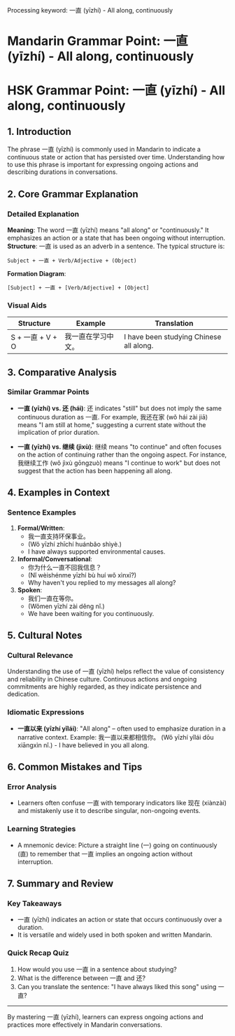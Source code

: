 Processing keyword: 一直 (yīzhí) - All along, continuously
# Mandarin Grammar Point: 一直 (yīzhí) - All along, continuously
# HSK Grammar Point: 一直 (yīzhí) - All along, continuously
## 1. Introduction
The phrase 一直 (yīzhí) is commonly used in Mandarin to indicate a continuous state or action that has persisted over time. Understanding how to use this phrase is important for expressing ongoing actions and describing durations in conversations.
## 2. Core Grammar Explanation
### Detailed Explanation
**Meaning**: The word 一直 (yīzhí) means "all along" or "continuously." It emphasizes an action or a state that has been ongoing without interruption.
**Structure**: 一直 is used as an adverb in a sentence. The typical structure is:
```
Subject + 一直 + Verb/Adjective + (Object)
```
**Formation Diagram**: 
```
[Subject] + 一直 + [Verb/Adjective] + [Object]
```
### Visual Aids
| Structure | Example              | Translation                   |
|-----------|----------------------|-------------------------------|
| S + 一直 + V + O | 我一直在学习中文。 | I have been studying Chinese all along. |
## 3. Comparative Analysis
### Similar Grammar Points
- **一直 (yīzhí) vs. 还 (hái)**: 还 indicates "still" but does not imply the same continuous duration as 一直. For example, 我还在家 (wǒ hái zài jiā) means "I am still at home," suggesting a current state without the implication of prior duration.
  
- **一直 (yīzhí) vs. 继续 (jìxù)**: 继续 means "to continue" and often focuses on the action of continuing rather than the ongoing aspect. For instance, 我继续工作 (wǒ jìxù gōngzuò) means "I continue to work" but does not suggest that the action has been happening all along.
## 4. Examples in Context
### Sentence Examples
1. **Formal/Written**: 
   - 我一直支持环保事业。
   - (Wǒ yīzhí zhīchí huánbǎo shìyè.)
   - I have always supported environmental causes.
2. **Informal/Conversational**: 
   - 你为什么一直不回我信息？
   - (Nǐ wèishénme yīzhí bù huí wǒ xìnxī?)
   - Why haven't you replied to my messages all along?
3. **Spoken**: 
   - 我们一直在等你。
   - (Wǒmen yīzhí zài děng nǐ.)
   - We have been waiting for you continuously.
## 5. Cultural Notes
### Cultural Relevance
Understanding the use of 一直 (yīzhí) helps reflect the value of consistency and reliability in Chinese culture. Continuous actions and ongoing commitments are highly regarded, as they indicate persistence and dedication.
### Idiomatic Expressions
- **一直以来 (yīzhí yǐlái)**: "All along" – often used to emphasize duration in a narrative context. Example: 我一直以来都相信你。 (Wǒ yīzhí yǐlái dōu xiāngxìn nǐ.) - I have believed in you all along.
## 6. Common Mistakes and Tips
### Error Analysis
- Learners often confuse 一直 with temporary indicators like 现在 (xiànzài) and mistakenly use it to describe singular, non-ongoing events. 
### Learning Strategies
- A mnemonic device: Picture a straight line (一) going on continuously (直) to remember that 一直 implies an ongoing action without interruption.
## 7. Summary and Review
### Key Takeaways
- 一直 (yīzhí) indicates an action or state that occurs continuously over a duration.
- It is versatile and widely used in both spoken and written Mandarin.
### Quick Recap Quiz
1. How would you use 一直 in a sentence about studying?
2. What is the difference between 一直 and 还?
3. Can you translate the sentence: "I have always liked this song" using 一直?
---
By mastering 一直 (yīzhí), learners can express ongoing actions and practices more effectively in Mandarin conversations.
